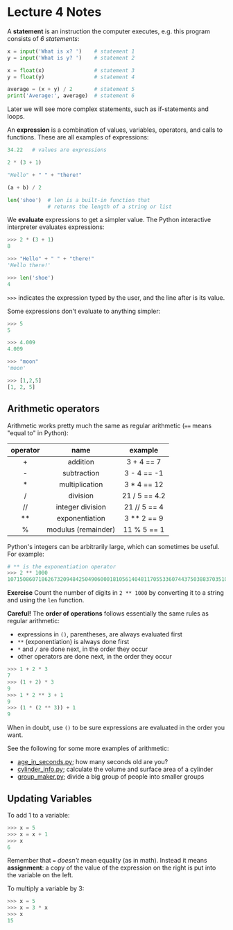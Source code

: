 # Lecture 4 Notes

A **statement** is an instruction the computer executes, e.g. this program
consists of *6 statements*:

```python
x = input('What is x? ')    # statement 1
y = input('What is y? ')    # statement 2

x = float(x)                # statement 3
y = float(y)                # statement 4

average = (x + y) / 2       # statement 5
print('Average:', average)  # statement 6
```

Later we will see more complex statements, such as if-statements and loops.

An **expression** is a combination of values, variables, operators, and calls to
functions. These are all examples of expressions:

```python
34.22   # values are expressions

2 * (3 + 1)

"Hello" + " " + "there!"

(a + b) / 2

len('shoe')  # len is a built-in function that 
             # returns the length of a string or list
```

We **evaluate** expressions to get a simpler value. The Python interactive
interpreter evaluates expressions:

```python
>>> 2 * (3 + 1)
8

>>> "Hello" + " " + "there!"
'Hello there!'

>>> len('shoe')
4
```

`>>>` indicates the expression typed by the user, and the line after is its
value.

Some expressions don't evaluate to anything simpler:

```python
>>> 5
5

>>> 4.009
4.009

>>> "moon"
'moon'

>>> [1,2,5]
[1, 2, 5]
```

## Arithmetic operators

Arithmetic works pretty much the same as regular arithmetic (`==` means "equal
to" in Python):

| **operator** |       **name**      |              **example**             |
|:------------:|:-------------------:|:------------------------------------:|
|       +      |       addition      | 3 + 4 == 7                           |
|       -      |     subtraction     | 3 - 4 == -1                          |
|       *      |    multiplication   | 3 * 4 == 12                          |
|       /      |       division      | 21 / 5 == 4.2                        |
|      //      |   integer division  | 21 // 5 == 4                         |
|      **      |    exponentiation   | 3 ** 2 == 9                          |
|       %      | modulus (remainder) | 11 % 5 == 1                          |

Python's integers can be arbitrarily large, which can sometimes be useful. For
example:

```python
# ** is the exponentiation operator
>>> 2 ** 1000
10715086071862673209484250490600018105614048117055336074437503883703510511249361224931983788156958581275946729175531468251871452856923140435984577574698574803934567774824230985421074605062371141877954182153046474983581941267398767559165543946077062914571196477686542167660429831652624386837205668069376
```

**Exercise** Count the number of digits in `2 ** 1000` by converting it to a
string and using the `len` function.

**Careful!** The **order of operations** follows essentially the same rules as
regular arithmetic:

- expressions in `()`, parentheses, are always evaluated first
- `**` (exponentiation) is always done first
- `*` and `/` are done next, in the order they occur
- other operators are done next, in the order they occur

```python
>>> 1 + 2 * 3
7
>>> (1 + 2) * 3
9
>>> 1 * 2 ** 3 + 1
9
>>> (1 * (2 ** 3)) + 1
9
```

When in doubt, use `()` to be sure expressions are evaluated in the order you
want.

See the following for some more examples of arithmetic:

- [age_in_seconds.py](age_in_seconds.py); how many seconds old are you?
- [cylinder_info.py](cylinder_info.py); calculate the volume and surface
  area of a cylinder
- [group_maker.py](group_maker.py); divide a big group of people into smaller
  groups

## Updating Variables

To add 1 to a variable:

```python
>>> x = 5
>>> x = x + 1
>>> x
6
```

Remember that `=` *doesn't* mean equality (as in math). Instead it means
**assignment**: a copy of the value of the expression on the right is put into
the variable on the left.

To multiply a variable by 3:

```python
>>> x = 5
>>> x = 3 * x
>>> x
15
```
